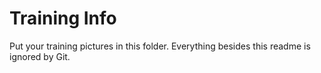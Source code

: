 # Training Info

Put your training pictures in this folder. Everything besides this readme is ignored by Git.
